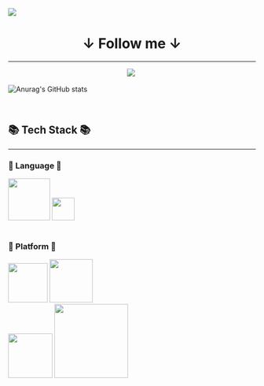 <img src="https://capsule-render.vercel.app/api?type=waving&color=auto&height=200&section=header&text=HyoungWon&fontSize=90" />


<h1 align="center">↓ Follow me ↓</h1>
  <hr/>
<p align="center">
  <a href=https://www.instagram.com/m00kjjibba/><img src="https://img.shields.io/badge/Instagram-E4405F?style=flat-square&logo=Instagram&logoColor=white&link=https://www.instagram.com/m00kjjibba/"/></a>&nbsp

</p>

![Anurag's GitHub stats](https://github-readme-stats.vercel.app/api?username=delay-100&show_icons=true&theme=radical&align="center")
<div>
<br>
<h2>📚 Tech Stack 📚</h2>
<hr/>
<h3>📗 Language 📗</h3>
<img src="https://img.shields.io/badge/python-3670A0?style=for-the-badge&logo=python&logoColor=ffdd54" width="85">
<img src="https://img.shields.io/badge/c-%2300599C.svg?style=for-the-badge&logo=c&logoColor=white" width="46">
<br><br>
<h3>📁 Platform 📁</h3>
<img src="https://img.shields.io/badge/Apple-%23000000.svg?style=for-the-badge&logo=apple&logoColor=white"width="80"/>
<img src="https://img.shields.io/badge/Ubuntu-E95420?style=for-the-badge&logo=ubuntu&logoColor=white" width="88"/>
<div>
<img src="https://img.shields.io/badge/Windows-0078D6?style=for-the-badge&logo=windows&logoColor=white" width="90">
<img src="https://img.shields.io/badge/Visual%20Studio%20Code-0078d7.svg?style=for-the-badge&logo=visual-studio-code&logoColor=white" width="150">
</div>
</br>




</div>



